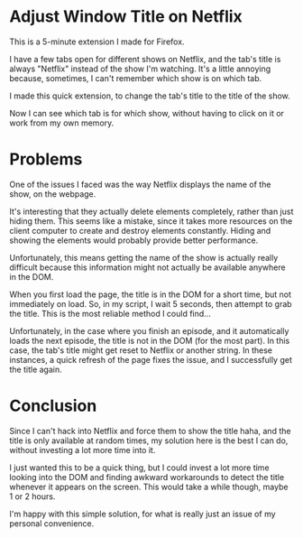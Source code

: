 # Adjust Window Title on Netflix

This is a 5-minute extension I made for Firefox. 

I have a few tabs open for different shows on Netflix, and the tab's title is always "Netflix" instead of the show I'm watching. It's a little annoying because, sometimes, I can't remember which show is on which tab.

I made this quick extension, to change the tab's title to the title of the show.

Now I can see which tab is for which show, without having to click on it or work from my own memory.

# Problems

One of the issues I faced was the way Netflix displays the name of the show, on the webpage.

It's interesting that they actually delete elements completely, rather than just hiding them. This seems like a mistake, since it takes more resources on the client computer to create and destroy elements constantly. Hiding and showing the elements would probably provide better performance.

Unfortunately, this means getting the name of the show is actually really difficult because this information might not actually be available anywhere in the DOM.

When you first load the page, the title is in the DOM for a short time, but not immediately on load. So, in my script, I wait 5 seconds, then attempt to grab the title. This is the most reliable method I could find...

Unfortunately, in the case where you finish an episode, and it automatically loads the next episode, the title is not in the DOM (for the most part). In this case, the tab's title might get reset to Netflix or another string. In these instances, a quick refresh of the page fixes the issue, and I successfully get the title again.

# Conclusion

Since I can't hack into Netflix and force them to show the title haha, and the title is only available at random times, my solution here is the best I can do, without investing a lot more time into it.

I just wanted this to be a quick thing, but I could invest a lot more time looking into the DOM and finding awkward workarounds to detect the title whenever it appears on the screen. This would take a while though, maybe 1 or 2 hours.

I'm happy with this simple solution, for what is really just an issue of my personal convenience.